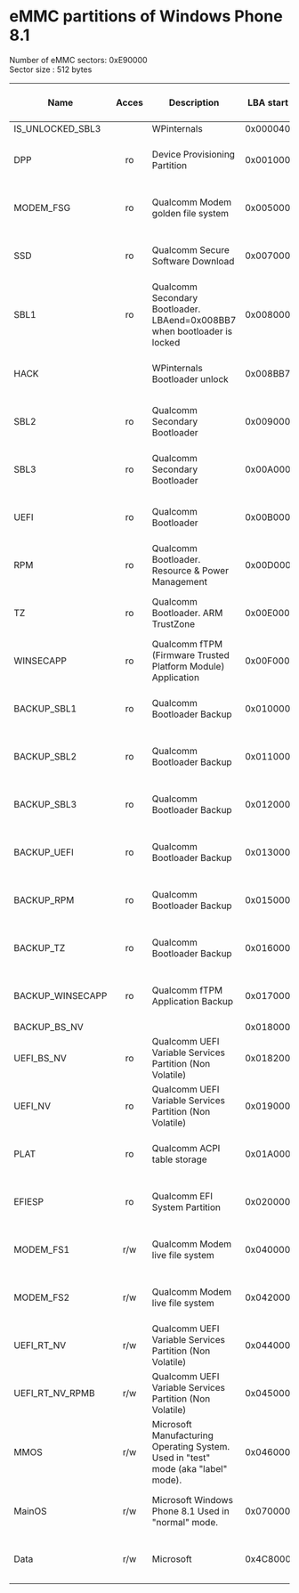 # eMMC partitions of Windows Phone 8.1

Number of eMMC sectors: 0xE90000  
Sector size : 512 bytes

| Name            | Acces | Description | LBA start | LBA end | Size (bytes) | File system | Present in .ffu file | GUID | Attribute flags |
|-----------------|:-----:|-------------|-----------|---------|--------------|-------------|:--------------------:|------|-----------------|
|IS_UNLOCKED_SBL3 | | WPinternals | 0x000040 | 0x000040 | 0x0000000200 | | :white_large_square: | | |
|DPP              | ro | Device Provisioning Partition | 0x001000 | 0x004FFF | 0x0000800000 | FAT | :white_large_square: | EBD0A0A2-B9E5-4433-87C0-68B6B72699C7 | 0x8000000000000000 |
|MODEM_FSG        | ro | Qualcomm Modem golden file system | 0x005000 | 0x0067FF | 0x0000300000 | | :white_large_square: | 638FF8E2-22C9-E33B-8F5D-0E81686A68CB | 0x8000000000000000 |
|SSD              | ro | Qualcomm Secure Software Download | 0x007000 | 0x00701F | 0x0000004000 | | :white_large_square: | 2C86E742-745E-4FDD-BFD8-B6A7AC638772 | 0x8000000000000000 |
|SBL1             | ro | Qualcomm Secondary Bootloader. LBAend=0x008BB7 when bootloader is locked | 0x008000 | 0x008BB6 | 0x0000176E00 | | :white_check_mark: | DEA0BA2C-CBDD-4805-B4F9-F428251C3E98 | 0x8000000000000000 |
|HACK             | | WPinternals Bootloader unlock | 0x008BB7 | 0x008BB7 | 0x0000000200 | | :white_large_square: | 8C6B52AD-8A9E-4398-AD09-AE916E53AE2D | 0x8000000000000000 |
|SBL2             | ro | Qualcomm Secondary Bootloader | 0x009000 | 0x009BB7 | 0x0000177000 | | :white_check_mark: | 74747474-7474-7474-7474-747474747474 | 0x8000000000000000 |
|SBL3             | ro | Qualcomm Secondary Bootloader | 0x00A000 | 0x00AFFF | 0x0000200000 | | :white_check_mark: | 05E044DF-92F1-4325-B69E-374A82E97D6E | 0x8000000000000000 |
|UEFI             | ro | Qualcomm Bootloader | 0x00B000 | 0x00C387 | 0x0000271000 | | :white_check_mark: | 400FFDCD-22E0-47E7-9A23-F16ED9382388 | 0x8000000000000000 |
|RPM              | ro | Qualcomm Bootloader. Resource & Power Management | 0x00D000 | 0x00D3E7 | 0x000007d000 | | :white_check_mark: | 098DF793-D712-413D-9D4E-89D711772228 | 0x8000000000000000 |
|TZ               | ro | Qualcomm Bootloader. ARM TrustZone | 0x00E000 | 0x00E3E7 | 0x000007d000 | | :white_check_mark: | A053AA7F-40B8-4B1C-BA08-2F68AC71A4F4 | 0x8000000000000000 |
|WINSECAPP        | ro | Qualcomm fTPM (Firmware Trusted Platform Module) Application | 0x00F000 | 0x00F3FF | 0x0000080000 | | :white_check_mark: | 69B4201F-A5AD-45EB-9F49-45B38CCDAEF5 | 0x8000000000000000 |
|BACKUP_SBL1      | ro | Qualcomm Bootloader Backup | 0x010000 | 0x010BB7 | 0x0000177000 | | :white_large_square: | A3381699-350C-465E-BD5D-FA3AB901A39A | 0x8000000000000000 |
|BACKUP_SBL2      | ro | Qualcomm Bootloader Backup | 0x011000 | 0x011BB7 | 0x0000177000 | | :white_large_square: | A3381699-350C-465E-BD5D-FA3AB901A39A | 0x8000000000000000 |
|BACKUP_SBL3      | ro | Qualcomm Bootloader Backup | 0x012000 | 0x012FFF | 0x0000200000 | | :white_large_square: | A3381699-350C-465E-BD5D-FA3AB901A39A | 0x8000000000000000 |
|BACKUP_UEFI      | ro | Qualcomm Bootloader Backup | 0x013000 | 0x014387 | 0x0000271000 | | :white_large_square: | A3381699-350C-465E-BD5D-FA3AB901A39A | 0x8000000000000000 |
|BACKUP_RPM       | ro | Qualcomm Bootloader Backup | 0x015000 | 0x0153E7 | 0x000007d000 | | :white_large_square: | A3381699-350C-465E-BD5D-FA3AB901A39A | 0x8000000000000000 |
|BACKUP_TZ        | ro | Qualcomm Bootloader Backup | 0x016000 | 0x0163E7 | 0x000007d000 | | :white_large_square: | A3381699-350C-465E-BD5D-FA3AB901A39A | 0x8000000000000000 |
|BACKUP_WINSECAPP | ro | Qualcomm fTPM Application Backup | 0x017000 | 0x0173FF | 0x0000080000 | | :white_large_square: | A3381699-350C-465E-BD5D-FA3AB901A39A | 0x8000000000000000 |
|BACKUP_BS_NV     | | | 0x018000 | 0x0181FF | 0x0000040000 | | :white_large_square: |
|UEFI_BS_NV       | ro | Qualcomm UEFI Variable Services Partition (Non Volatile) | 0x018200 | 0x0183FF | 0x0000040000 | | :white_large_square: | F0B4F48B-AEBA-4ECF-9142-5DC30CDC3E77 | 0x8000000000000000 |
|UEFI_NV          | ro | Qualcomm UEFI Variable Services Partition (Non Volatile) | 0x019000 | 0x0191FF | 0x0000040000 | | :white_large_square: | 74DA3EE7-D422-487C-A573-CE03C261362F | 0x8000000000000000 |
|PLAT             | ro | Qualcomm ACPI table storage | 0x01A000 | 0x01DFFF | 0x0000800000 | | :white_check_mark: | 543C031A-4CB6-4897-BFFE-4B485768A8AD | 0x8000000000000000 |
|EFIESP           | ro | Qualcomm EFI System Partition | 0x020000 | 0x03FFFF | 0x0004000000 | FAT | :white_check_mark: | EBD0A0A2-B9E5-4433-87C0-68B6B72699C7 | 0x8000000000000000 |
|MODEM_FS1        | r/w | Qualcomm Modem live file system | 0x040000 | 0x0417FF | 0x0000300000 | | :white_large_square: | EBBEADAF-22C9-E33B-8F5D-0E81686A68CB | 0x8000000000000000 |
|MODEM_FS2        | r/w | Qualcomm Modem live file system | 0x042000 | 0x0437FF | 0x0000300000 | | :white_large_square: | 0A288B1F-22C9-E33B-8F5D-0E81686A68CB | 0x8000000000000000 |
|UEFI_RT_NV       | r/w | Qualcomm UEFI Variable Services Partition (Non Volatile) | 0x044000 | 0x0441FF | 0x000004000 | | :white_large_square: | 6BB94537-7D1C-44D0-9DFE-6D77C011DBFC | 0x8000000000000000 |
|UEFI_RT_NV_RPMB  | r/w | Qualcomm UEFI Variable Services Partition (Non Volatile) | 0x045000 | 0x0450FF | 0x0000020000 | | :white_large_square: | E35F99CF-0025-4252-A608-CAAA1289CAF4 | 0x8000000000000000 |
|MMOS             | r/w | Microsoft Manufacturing Operating System. Used in "test" mode (aka "label" mode). | 0x046000 | 0x06DF5F | 0x0004FEC000 | FAT | :white_check_mark: | EBD0A0A2-B9E5-4433-87C0-68B6B72699C7 | 0x8000000000000000 |
|MainOS           | r/w | Microsoft Windows Phone 8.1 Used in "normal" mode.| 0x070000 | 0x4C7EFF | 0x008AFE0000 | NTFS | :white_check_mark: | EBD0A0A2-B9E5-4433-87C0-68B6B72699C7 | 0x0000000000000000 |
|Data             | r/w | Microsoft | 0x4C8000 | 0xE8FFDE | 0x0138FFBE00 | NTFS | :white_check_mark: | EBD0A0A2-B9E5-4433-87C0-68B6B72699C7 | 0x0000000000000000 |



